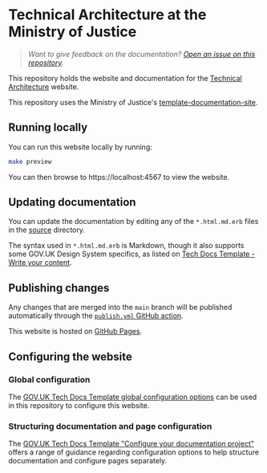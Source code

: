 # Technical Architecture at the Ministry of Justice

> _Want to give feedback on the documentation? [Open an issue on this repository](https://github.com/ministryofjustice/technical-architecture/issues)._

This repository holds the website and documentation for the [Technical Architecture](https://technical-architecture.service.justice.gov.uk/) website.

This repository uses the Ministry of Justice's [template-documentation-site](https://github.com/ministryofjustice/template-documentation-site).

## Running locally

You can run this website locally by running:

```sh
make preview
```

You can then browse to https://localhost:4567 to view the website.

## Updating documentation

You can update the documentation by editing any of the `*.html.md.erb` files in
the [source](source) directory.

The syntax used in `*.html.md.erb` is Markdown, though it also supports some
GOV.UK Design System specifics, as listed on [Tech Docs Template - Write your
content](https://tdt-documentation.london.cloudapps.digital/write_docs/content/).

## Publishing changes

Any changes that are merged into the `main` branch will be published
automatically through the [`publish.yml` GitHub action](.github/workflows/publish.yml).

This website is hosted on [GitHub Pages](https://pages.github.com/).

## Configuring the website

### Global configuration

The [GOV.UK Tech Docs Template global configuration options](https://tdt-documentation.london.cloudapps.digital/configure_project/global_configuration/) can be used in this repository to configure this website.

### Structuring documentation and page configuration

The [GOV.UK Tech Docs Template "Configure your documentation project"](https://tdt-documentation.london.cloudapps.digital/configure_project/)
offers a range of guidance regarding configuration options to help structure
documentation and configure pages separately.
